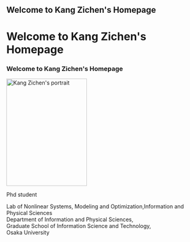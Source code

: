 ## Welcome to Kang Zichen's Homepage
# Welcome to Kang Zichen's Homepage
### Welcome to Kang Zichen's Homepage

<img src="https://user-images.githubusercontent.com/14539282/57233456-a12d1f80-7059-11e9-80ff-1cf9eac0a215.JPG" alt="Kang Zichen's portrait"  width="210" height="280" />

Phd student

<p>Lab of Nonlinear Systems, Modeling and Optimization,Information and Physical Sciences<br />
Department of Information and Physical Sciences,<br />
Graduate School of Information Science and Technology,<br />
Osaka University</p>
